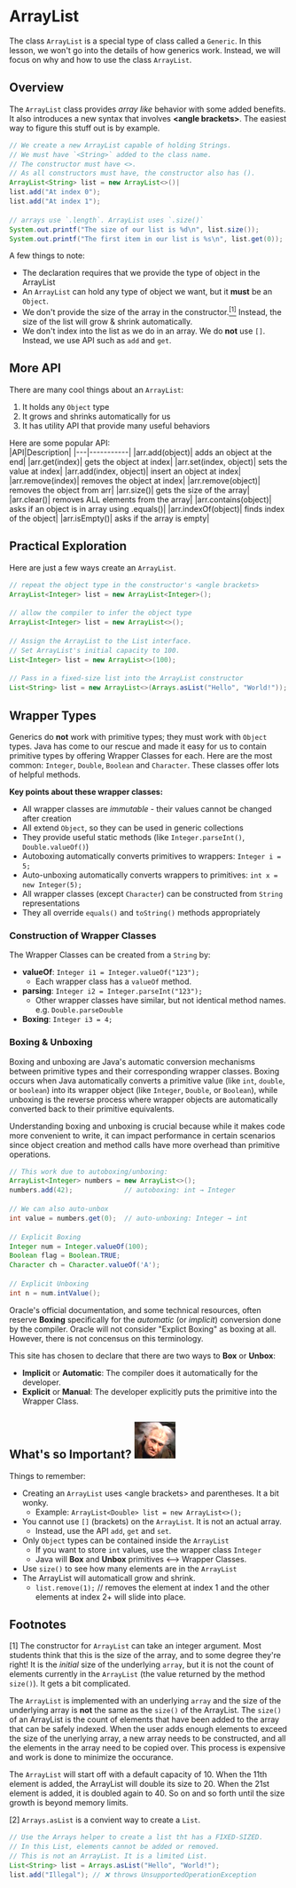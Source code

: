# ArrayList

The class `ArrayList` is a special type of class called a `Generic`. In this lesson, we won't go into the details of how generics work. Instead, we will focus on why and how to use the class `ArrayList`.  

## Overview

The `ArrayList` class provides _array like_ behavior with some added benefits. It also introduces a new syntax that involves **&lt;angle brackets&gt;**. The easiest way to figure this stuff out is by example.  
```java
// We create a new ArrayList capable of holding Strings.
// We must have `<String>` added to the class name.
// The constructor must have <>. 
// As all constructors must have, the constructor also has ().
ArrayList<String> list = new ArrayList<>()|
list.add("At index 0");
list.add("At index 1");

// arrays use `.length`. ArrayList uses `.size()`
System.out.printf("The size of our list is %d\n", list.size());
System.out.printf("The first item in our list is %s\n", list.get(0));
```

A few things to note:  
* The declaration requires that we provide the type of object in the ArrayList  
* An `ArrayList` can hold any type of object we want, but it **must** be an `Object`.  
* We don't provide the size of the array in the constructor.<a href="#footnotes"><sup>[1]</sup></a> Instead, the size of the list will grow & shrink automatically.  
* We don't index into the list as we do in an array. We do **not** use `[]`. Instead, we use API such as `add` and `get`.  

## More API
There are many cool things about an `ArrayList`:  
1. It holds any `Object` type
2. It grows and shrinks automatically for us  
3. It has utility API that provide many useful behaviors  

Here are some popular API:  
|API|Description|
|---|-----------|
|arr.add(object)|	adds an object at the end|
|arr.get(index)|			gets the object at index|
|arr.set(index, object)|	sets the value at index|
|arr.add(index, object)|	insert an object at index|
|arr.remove(index)|			removes the object at index|
|arr.remove(object)|		removes the object from arr|
|arr.size()|				gets the size of the array|
|arr.clear()|				removes ALL elements from the array|
|arr.contains(object)|		asks if an object is in array using .equals()|
|arr.indexOf(object)|		finds index of the object|
|arr.isEmpty()|				asks if the array is empty|

## Practical Exploration
Here are just a few ways create an `ArrayList`.  
```java
// repeat the object type in the constructor's <angle brackets>
ArrayList<Integer> list = new ArrayList<Integer>();

// allow the compiler to infer the object type
ArrayList<Integer> list = new ArrayList<>();

// Assign the ArrayList to the List interface.
// Set ArrayList's initial capacity to 100.
List<Integer> list = new ArrayList<>(100);

// Pass in a fixed-size list into the ArrayList constructor
List<String> list = new ArrayList<>(Arrays.asList("Hello", "World!"));
```

## Wrapper Types
Generics do **not** work with primitive types; they must work with `Object` types. Java has come to our rescue and made it easy for us to contain primitive types by offering Wrapper Classes for each. Here are the most common: `Integer`, `Double`, `Boolean` and `Character`. These classes offer lots of helpful methods.  

**Key points about these wrapper classes:**
* All wrapper classes are *immutable* - their values cannot be changed after creation  
* All extend `Object`, so they can be used in generic collections  
* They provide useful static methods (like `Integer.parseInt()`, `Double.valueOf()`)  
* Autoboxing automatically converts primitives to wrappers: `Integer i = 5;`  
* Auto-unboxing automatically converts wrappers to primitives: `int x = new Integer(5);`  
* All wrapper classes (except `Character`) can be constructed from `String` representations  
* They all override `equals()` and `toString()` methods appropriately  

### Construction of Wrapper Classes
The Wrapper Classes can be created from a `String` by: 
* **valueOf**: `Integer i1 = Integer.valueOf("123");`  
    * Each wrapper class has a `valueOf` method.  
* **parsing**: `Integer i2 = Integer.parseInt("123");`  
    * Other wrapper classes have similar, but not identical method names. e.g. `Double.parseDouble`  
* **Boxing**: `Integer i3 = 4;`  

### Boxing & Unboxing
Boxing and unboxing are Java's automatic conversion mechanisms between primitive types and their corresponding wrapper classes. Boxing occurs when Java automatically converts a primitive value (like `int`, `double`, or `boolean`) into its wrapper object (like `Integer`, `Double`, or `Boolean`), while unboxing is the reverse process where wrapper objects are automatically converted back to their primitive equivalents.  

Understanding boxing and unboxing is crucial because while it makes code more convenient to write, it can impact performance in certain scenarios since object creation and method calls have more overhead than primitive operations.
```java
// This work due to autoboxing/unboxing:
ArrayList<Integer> numbers = new ArrayList<>();
numbers.add(42);             // autoboxing: int → Integer

// We can also auto-unbox
int value = numbers.get(0);  // auto-unboxing: Integer → int

// Explicit Boxing
Integer num = Integer.valueOf(100);
Boolean flag = Boolean.TRUE;
Character ch = Character.valueOf('A');

// Explicit Unboxing
int n = num.intValue();
```

Oracle's official documentation, and some technical resources, often reserve **Boxing** specifically for the *automatic* (or *implicit*) conversion done by the compiler. Oracle will not consider "Explict Boxing" as boxing at all. However, there is not concensus on this terminology.  

This site has chosen to declare that there are two ways to **Box** or **Unbox**:  
* **Implicit** or **Automatic**: The compiler does it automatically for the developer.  
* **Explicit** or **Manual**: The developer explicitly puts the primitive into the Wrapper Class.  

## What's so Important? ![Billy](../_static/whats_so_important.png)
Things to remember:  
* Creating an `ArrayList` uses &lt;angle brackets&gt; and parentheses. It a bit wonky.  
    * Example: `ArrayList<Double> list = new ArrayList<>();`
* You cannot use `[]` (brackets) on the `ArrayList`. It is not an actual array.
    * Instead, use the API `add`, `get` and `set`.    
* Only `Object` types can be contained inside the `ArrayList`  
    * If you want to store `int` values, use the wrapper class `Integer`  
    * Java will **Box** and **Unbox** primitives <--> Wrapper Classes.  
* Use `size()` to see how many elements are in the `ArrayList`  
* The ArrayList will automaticall grow and shrink.  
    * `list.remove(1);` // removes the element at index 1 and the other elements at index 2+ will slide into place.  


## Footnotes
[1] The constructor for `ArrayList` can take an integer argument. Most students think that this is the size of the array, and to some degree they're right! It is the *initial* size of the underlying `array`, but it is not the count of elements currently in the `ArrayList` (the value returned by the method `size()`). It gets a bit complicated.  

The `ArrayList` is implemented with an underlying `array` and the size of the underlying array is **not** the same as the `size()` of the ArrayList. The `size()` of an ArrayList is the count of elements that have been added to the array that can be safely indexed. When the user adds enough elements to exceed the size of the unerlying array, a new array needs to be constructed, and all the elements in the array need to be copied over. This process is expensive and work is done to minimize the occurance.  

The `ArrayList` will start off with a default capacity of 10. When the 11th element is added, the ArrayList will double its size to 20. When the 21st element is added, it is doubled again to 40. So on and so forth until the size growth is beyond memory limits.  

[2] `Arrays.asList` is a convient way to create a `List`. 
```java
// Use the Arrays helper to create a list tht has a FIXED-SIZED.
// In this List, elements cannot be added or removed.
// This is not an ArrayList. It is a limited List.
List<String> list = Arrays.asList("Hello", "World!");
list.add("Illegal"); // ❌ throws UnsupportedOperationException
```